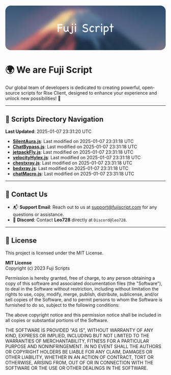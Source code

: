 ![Banner](.github/b.webp)

# 🌍 **We are Fuji Script**

Our global team of developers is dedicated to creating powerful, open-source scripts for Rise Client, designed to enhance your experience and unlock new possibilities! 🌟

---
<!-- SCRIPTS_NAVIGATION_START -->
## 📂 **Scripts Directory Navigation**

**Last Updated**: 2025-01-07 23:31:20 UTC

- **[SilentAura.js](scripts/SilentAura.js)**: Last modified on 2025-01-07 23:31:18 UTC
- **[ChatBypass.js](scripts/ChatBypass.js)**: Last modified on 2025-01-07 23:31:18 UTC
- **[jetpackFly.js](scripts/jetpackFly.js)**: Last modified on 2025-01-07 23:31:18 UTC
- **[velocityHylex.js](scripts/velocityHylex.js)**: Last modified on 2025-01-07 23:31:18 UTC
- **[chestxray.js](scripts/chestxray.js)**: Last modified on 2025-01-07 23:31:18 UTC
- **[bedxray.js](scripts/bedxray.js)**: Last modified on 2025-01-07 23:31:18 UTC
- **[chatMacro.js](scripts/chatMacro.js)**: Last modified on 2025-01-07 23:31:18 UTC

<!-- SCRIPTS_NAVIGATION_END -->

---

## 💬 **Contact Us**  
- 📬 **Support Email**: Reach out to us at [support@fujiscript.com](mailto:support@fujiscript.com) for any questions or assistance.  
- 💬 **Discord**: Contact **Leo728** directly at `Discord@leo728`.

---

## 📜 **License**

This project is licensed under the MIT License.  

**MIT License**  
Copyright (c) 2023 Fuji Scripts  

Permission is hereby granted, free of charge, to any person obtaining a copy of this software and associated documentation files (the "Software"), to deal in the Software without restriction, including without limitation the rights to use, copy, modify, merge, publish, distribute, sublicense, and/or sell copies of the Software, and to permit persons to whom the Software is furnished to do so, subject to the following conditions:  

The above copyright notice and this permission notice shall be included in all copies or substantial portions of the Software.  

THE SOFTWARE IS PROVIDED "AS IS", WITHOUT WARRANTY OF ANY KIND, EXPRESS OR IMPLIED, INCLUDING BUT NOT LIMITED TO THE WARRANTIES OF MERCHANTABILITY, FITNESS FOR A PARTICULAR PURPOSE AND NONINFRINGEMENT. IN NO EVENT SHALL THE AUTHORS OR COPYRIGHT HOLDERS BE LIABLE FOR ANY CLAIM, DAMAGES OR OTHER LIABILITY, WHETHER IN AN ACTION OF CONTRACT, TORT OR OTHERWISE, ARISING FROM, OUT OF OR IN CONNECTION WITH THE SOFTWARE OR THE USE OR OTHER DEALINGS IN THE SOFTWARE.  
